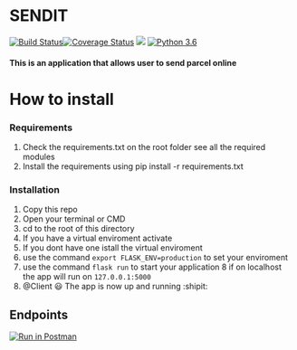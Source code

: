 # SENDIT



[![Build Status](https://travis-ci.org/Kibetchirchir/send-it.svg?branch=ft-specific-deliveries-161743205)](https://travis-ci.org/Kibetchirchir/send-it)[![Coverage Status](https://coveralls.io/repos/github/Kibetchirchir/send-it/badge.svg?branch=ft-specific-deliveries-161743205)](https://coveralls.io/github/Kibetchirchir/send-it?branch=ft-specific-deliveries-161743205)  <a href="https://codeclimate.com/github/Kibetchirchir/send-it/maintainability"><img src="https://api.codeclimate.com/v1/badges/0700db556fe2d04d93fc/maintainability" /></a>   [![Python 3.6](https://img.shields.io/badge/python-3.6-blue.svg)](https://www.python.org/downloads/release/python-360/)


#### This is an application that allows user to send parcel online

# How to install
### Requirements
1. Check the requirements.txt on the root folder see all the required modules
2. Install the requirements using pip install -r requirements.txt
 
 ### Installation
 1. Copy this repo 
 2. Open your terminal or CMD 
 3. cd to the root of this directory
 4. If you have a virtual enviroment activate
 5. If you dont have one istall the virtual enviroment
 6. use the command `export FLASK_ENV=production` to set your enviroment
 7. use the command `flask run` to start your application
 8 if on localhost the app will run on `127.0.0.1:5000`
 9. @Client :smiley: The app is now up and running :shipit:

 
 
 ## Endpoints
 
 [![Run in Postman](https://run.pstmn.io/button.svg)](https://app.getpostman.com/run-collection/75c1b6a0196c63d62c57)
 

